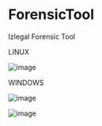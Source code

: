 # ForensicTool
Izlegal Forensic Tool 

LINUX 

![image](https://user-images.githubusercontent.com/77683874/178086206-6a9c7ff4-f12b-4f3e-8c3b-d969c6484c94.png)

WINDOWS 

![image](https://user-images.githubusercontent.com/77683874/178086213-5ab04a6e-d8d1-4d48-9f5e-62c8e5b05b7e.png)


![image](https://user-images.githubusercontent.com/77683874/170058218-b2fa6fd5-eb88-4114-89c4-8f8b672133ab.png)
